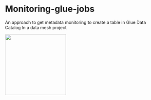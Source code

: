 # Monitoring-glue-jobs
An approach to get metadata monitoring to create a table in Glue Data Catalog
In a data mesh project



<p float="left">

 <img src="[https://user-images.githubusercontent.com/105131652/186226747-206a5cb6-0390-445f-9ab7-aaa88827750e.jpg](https://github.com/matheusnery/Monitoring-glue-jobs/blob/main/log-monitoring.png)" width="200" />

</p>



